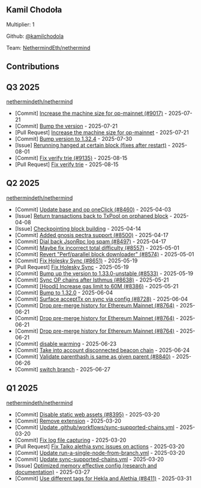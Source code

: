 
## Kamil Chodoła
Multiplier: 1

Github: [@kamilchodola](https://github.com/kamilchodola)

Team: [NethermindEth/nethermind](https://github.com/NethermindEth/nethermind/pulls?q=author%3Akamilchodola)

## Contributions

## Q3 2025


[nethermindeth/nethermind](https://github.com/nethermindeth/nethermind)
* [Commit] [Increase the machine size for op-mainnet (#9017)](https://github.com/NethermindEth/nethermind/commit/ce9bf7d7e1ae328421c3c503fd3f9d27828c801c) - 2025-07-21
* [Commit] [Bump the version](https://github.com/NethermindEth/nethermind/commit/080637edc24c43fbc9f9fde153f73a240a602163) - 2025-07-21
* [Pull Request] [Increase the machine size for op-mainnet](https://github.com/NethermindEth/nethermind/pull/9017) - 2025-07-21
* [Commit] [Bump version to 1.32.4](https://github.com/NethermindEth/nethermind/commit/1c4c7c0a67894635c4f95c26009ad84323fc1591) - 2025-07-30
* [Issue] [Rerunning hanged at certain block (fixes after restart)](https://github.com/NethermindEth/nethermind/issues/9070) - 2025-08-01
* [Commit] [Fix verify trie (#9135)](https://github.com/NethermindEth/nethermind/commit/e3a827339ebb95468690154a25ebf235b4c77294) - 2025-08-15
* [Pull Request] [Fix verify trie](https://github.com/NethermindEth/nethermind/pull/9135) - 2025-08-15
## Q2 2025


[nethermindeth/nethermind](https://github.com/nethermindeth/nethermind)
* [Commit] [Update base and op oneClick (#8460)](https://github.com/NethermindEth/nethermind/commit/32f2bcc0c38fa1b3552d52a64c39377f9e097fc9) - 2025-04-03
* [Issue] [Return transactions back to TxPool on orphaned block](https://github.com/NethermindEth/nethermind/issues/8484) - 2025-04-08
* [Issue] [Checkpointing block building](https://github.com/NethermindEth/nethermind/issues/8522) - 2025-04-14
* [Commit] [Added gnosis pectra support (#8500)](https://github.com/NethermindEth/nethermind/commit/e6d98a85f536b04ad9804b3cabc97c722702133e) - 2025-04-17
* [Commit] [Dial back JsonRpc log spam (#8497)](https://github.com/NethermindEth/nethermind/commit/0655cd061865ff95d5d231b2f93e67453bafdc7e) - 2025-04-17
* [Commit] [Maybe fix incorrect total difficulty (#8557)](https://github.com/NethermindEth/nethermind/commit/c3994c665ce5287c5fac645b95df167c96dedc25) - 2025-05-01
* [Commit] [Revert "Perf/parallel block downloader" (#8574)](https://github.com/NethermindEth/nethermind/commit/b9a2a9345d4e5bbe1583258fe6f9c1e1de5ffe72) - 2025-05-01
* [Commit] [Fix Holesky Sync (#8651)](https://github.com/NethermindEth/nethermind/commit/9e2c5ea98822c4a87de5f50b9f8611e9fcc4a40e) - 2025-05-19
* [Pull Request] [Fix Holesky Sync](https://github.com/NethermindEth/nethermind/pull/8651) - 2025-05-19
* [Commit] [Bump up the version to 1.33.0-unstable (#8533)](https://github.com/NethermindEth/nethermind/commit/d186adfa462dad452ea379a9dfd8d351a55c0787) - 2025-05-19
* [Commit] [Sync OP chains after Isthmus (#8638)](https://github.com/NethermindEth/nethermind/commit/cd6a0865a5e2873fec336dcbef64b4bbe07b2854) - 2025-05-21
* [Commit] [[Hoodi] Increase gas limit to 60M (#8386)](https://github.com/NethermindEth/nethermind/commit/3189d6456f268dfa8a28d2108382fca958d2ad82) - 2025-05-21
* [Commit] [Bump to 1.32.0](https://github.com/NethermindEth/nethermind/commit/8aff0600b5c0f70b359e931a018315ee3ea1b4f7) - 2025-06-04
* [Commit] [Surface acceptTx on sync via config (#8728)](https://github.com/NethermindEth/nethermind/commit/10ae566a72c0f2cf887522ef6679e14d4ef8cf7a) - 2025-06-04
* [Commit] [Drop pre-merge history for Ethereum Mainnet (#8764)](https://github.com/NethermindEth/nethermind/commit/be3e3840a882639ff1dcc7fe19bc24294df79633) - 2025-06-21
* [Commit] [Drop pre-merge history for Ethereum Mainnet (#8764)](https://github.com/NethermindEth/nethermind/commit/8929ba31fa44edda9f958f044c8a00a1dbee8dcc) - 2025-06-21
* [Commit] [Drop pre-merge history for Ethereum Mainnet (#8764)](https://github.com/NethermindEth/nethermind/commit/2eedb502fa3e18667b3419a288f9d9231ab602b8) - 2025-06-21
* [Commit] [disable warming](https://github.com/NethermindEth/nethermind/commit/c515b76a8d7173314dfe47c23b97138480bdc87a) - 2025-06-23
* [Commit] [Take into account disconnected beacon chain](https://github.com/NethermindEth/nethermind/commit/5820d1f5c68b0288b4b562f82e6f2cfb9db0c3d5) - 2025-06-24
* [Commit] [Validate parenthash is same as given parent (#8840)](https://github.com/NethermindEth/nethermind/commit/441f21e2be7e52e7240366d95d59cad6fc1acd42) - 2025-06-26
* [Commit] [switch branch](https://github.com/NethermindEth/nethermind/commit/41674d96b8352d3400db6059b2da0afecc1e0e75) - 2025-06-27
## Q1 2025

[nethermindeth/nethermind](https://github.com/nethermindeth/nethermind)
* [Commit] [Disable static web assets (#8395)](https://github.com/NethermindEth/nethermind/commit/ca0ae96a68c6f527febde43e452d3c0c05c4da15) - 2025-03-20
* [Commit] [Remove extension](https://github.com/NethermindEth/nethermind/commit/f2906c0a37aa5b876220ee7ace661de331a6cbb5) - 2025-03-20
* [Commit] [Update .github/workflows/sync-supported-chains.yml](https://github.com/NethermindEth/nethermind/commit/114325f24dea25f0e05a4a4702c78a382b3d929d) - 2025-03-20
* [Commit] [Fix log file capturing](https://github.com/NethermindEth/nethermind/commit/ccecf6555865a87bf4b1d61b850acfe68cbb7864) - 2025-03-20
* [Pull Request] [Fix Taiko alethia sync issues on actions](https://github.com/NethermindEth/nethermind/pull/8398) - 2025-03-20
* [Commit] [Update run-a-single-node-from-branch.yml](https://github.com/NethermindEth/nethermind/commit/9759d0b9a6d5e72cd10b78e4e9a8e24c2fe1a97c) - 2025-03-20
* [Commit] [Update sync-supported-chains.yml](https://github.com/NethermindEth/nethermind/commit/a07decd0ade0acaff4239aef63e800afb291376f) - 2025-03-20
* [Issue] [Optimized memory effective config (research and documentation)](https://github.com/NethermindEth/nethermind/issues/8433) - 2025-03-27
* [Commit] [Use different tags for Hekla and Alethia (#8411)](https://github.com/NethermindEth/nethermind/commit/d6289b13b7f0bf0794a05a6bceb861da778b9c47) - 2025-03-31
